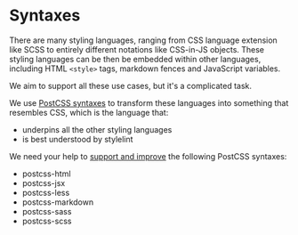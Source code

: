 # Syntaxes

There are many styling languages, ranging from CSS language extension like SCSS to entirely different notations like CSS-in-JS objects. These styling languages can be then be embedded within other languages, including HTML `<style>` tags, markdown fences and JavaScript variables.

We aim to support all these use cases, but it's a complicated task.

We use [PostCSS syntaxes](https://github.com/postcss/postcss#syntaxes) to transform these languages into something that resembles CSS, which is the language that:

-   underpins all the other styling languages
-   is best understood by stylelint

We need your help to [support and improve](https://github.com/postcss/postcss/blob/master/docs/syntax.md) the following PostCSS syntaxes:

-   postcss-html
-   postcss-jsx
-   postcss-less
-   postcss-markdown
-   postcss-sass
-   postcss-scss
